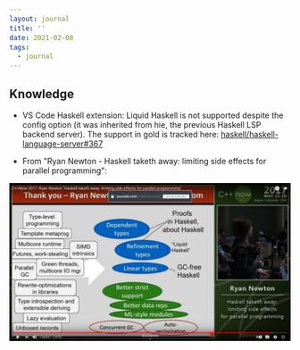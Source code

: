 ```yaml
---
layout: journal
title: ''
date: 2021-02-08
tags:
  - journal
---
```


## Knowledge

- VS Code Haskell extension: Liquid Haskell is not supported despite the config option (it was inherited from hie, the previous Haskell LSP backend server). The support in gold is tracked here: [haskell/haskell-language-server#367](https://github.com/haskell/haskell-language-server/issues/367)

- From "Ryan Newton - Haskell taketh away: limiting side effects for parallel programming":

![haskell-future](../images/2021-02-08/haskell-future.png)
